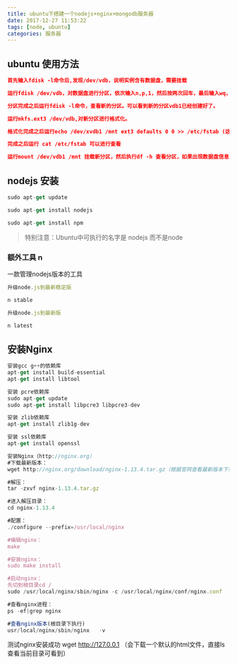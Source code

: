 ```yaml
---
title: ubuntu下搭建一个nodejs+nginx+mongodb服务器
date: 2017-12-27 11:53:22
tags: [node, ubuntu]
categories: 服务器
---
```


## ubuntu 使用方法

```json
首先输入fdisk -l命令后,发现/dev/vdb，说明实例含有数据盘，需要挂载

运行fdisk /dev/vdb，对数据盘进行分区，依次输入n,p,1，然后按两次回车，最后输入wq，进行分区

分区完成之后运行fdisk -l命令，查看新的分区。可以看到新的分区vdb1已经创建好了。

运行mkfs.ext3 /dev/vdb,对新分区进行格式化。

格式化完成之后运行echo /dev/xvdb1 /mnt ext3 defaults 0 0 >> /etc/fstab (这是一条命令)写入分区信息。

完成之后运行 cat /etc/fstab 可以进行查看

运行mount /dev/vdb1 /mnt 挂载新分区，然后执行df -h 查看分区，如果出现数据盘信息，说明挂载成功，就可以开始使用新分区

```

## nodejs 安装

```js
sudo apt-get update

sudo apt-get install nodejs

sudo apt-get install npm
```
> 特别注意：Ubuntu中可执行的名字是 nodejs 而不是node

### 额外工具 n

一款管理nodejs版本的工具

```js
升级node.js到最新稳定版

n stable

升级node.js到最新版

n latest
```

## 安装Nginx

```js
安装gcc g++的依赖库
apt-get install build-essential
apt-get install libtool

安装 pcre依赖库
sudo apt-get update
sudo apt-get install libpcre3 libpcre3-dev

安装 zlib依赖库
apt-get install zlib1g-dev

安装 ssl依赖库
apt-get install openssl

安装Nginx（http://nginx.org）
#下载最新版本：
wget http://nginx.org/download/nginx-1.13.4.tar.gz（根据官网查看最新版本下载对应版本）

#解压：
tar -zxvf nginx-1.13.4.tar.gz

#进入解压目录：
cd nginx-1.13.4

#配置：
./configure --prefix=/usr/local/nginx

#编辑nginx：
make

#安装nginx：
sudo make install

#启动nginx：
先切到根目录cd /
sudo /usr/local/nginx/sbin/nginx -c /usr/local/nginx/conf/nginx.conf

#查看nginx进程：
ps -ef|grep nginx

#查看nginx版本(根目录下执行)
usr/local/nginx/sbin/nginx   -v

```

测试nginx安装成功
wget http://127.0.0.1 （会下载一个默认的html文件，直接ls查看当前目录可看到）